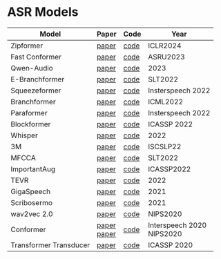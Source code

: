 # ASR Models

| Model                  | Paper                                                        | Code                                                         | Year                          |
| ---------------------- | ------------------------------------------------------------ | ------------------------------------------------------------ | ----------------------------- |
| Zipformer              | [paper](https://arxiv.org/pdf/2310.11230.pdf)                | [code](https://github.com/k2-fsa/icefall/tree/master/egs/librispeech/ASR/zipformer) | ICLR2024                      |
| Fast Conformer         | [paper](https://arxiv.org/pdf/2305.05084.pdf)                | [code](https://github.com/NVIDIA/NeMo)                       | ASRU2023                      |
| Qwen-Audio             | [paper](https://arxiv.org/pdf/2311.07919.pdf)                | [code](https://github.com/qwenlm/qwen-audio)                 | 2023                          |
| E-Branchformer         | [paper](https://arxiv.org/abs/2210.00077)                    | [code](https://github.com/asappresearch/e-branchformer)      | SLT2022                       |
| Squeezeformer          | [paper](https://arxiv.org/pdf/2206.00888.pdf)                | [code](https://github.com/kssteven418/squeezeformer)         | Insterspeech 2022             |
| Branchformer           | [paper](https://arxiv.org/abs/2207.02971)                    | [code](https://github.com/espnet/espnet)                     | ICML2022                      |
| Paraformer             | [paper](https://arxiv.org/pdf/2206.08317.pdf)                | [code](https://github.com/alibaba-damo-academy/FunASR)       | Insterspeech 2022             |
| Blockformer            | [paper](https://arxiv.org/pdf/2207.11697.pdf)                | [code](https://github.com/Mininglamp-Technology/ASR-BlockFormer) | ICASSP 2022                   |
| Whisper                | [paper](https://arxiv.org/pdf/2212.04356.pdf)                | [code](https://github.com/openai/whisper)                    | 2022                          |
| 3M                     | [paper](https://arxiv.org/pdf/2204.03178.pdf)                | [code](https://github.com/tencent-ailab/3m-asr)              | ISCSLP22                      |
| MFCCA                  | [paper](https://arxiv.org/pdf/2210.05265v1.pdf)              | [code](https://github.com/alibaba-damo-academy/FunASR)       | SLT2022                       |
| ImportantAug           | [paper](https://arxiv.org/pdf/2112.07156v2.pdf)              | [code](https://github.com/tvanh512/importantAug)             | ICASSP2022                    |
| TEVR                   | [paper](https://arxiv.org/pdf/2206.12693v1.pdf)              | [code](https://github.com/DeutscheKI/tevr-asr-tool)          | 2022                          |
| GigaSpeech             | [paper](https://arxiv.org/pdf/2106.06909v1.pdf)              | [code](https://github.com/SpeechColab/GigaSpeech)            | 2021                          |
| Scribosermo            | [paper](https://arxiv.org/pdf/2110.07982.pdf)                | [code](https://gitlab.com/jaco-assistant/scribosermo)        | 2021                          |
| wav2vec 2.0            | [paper](https://arxiv.org/pdf/2006.11477v3.pdf)              | [code](https://github.com/pytorch/fairseq)                   | NIPS2020                      |
| Conformer              | [paper](https://arxiv.org/abs/2005.08100)  <br>[paper](https://arxiv.org/pdf/2010.10504v1.pdf) | [code](https://github.com/k2-fsa/icefall)                    | Interspeech 2020 <br>NIPS2020 |
| Transformer Transducer | [paper](https://arxiv.org/pdf/2002.02562.pdf)                | [code](https://github.com/upskyy/Transformer-Transducer)     | ICASSP 2020                   |

